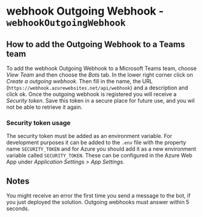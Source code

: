 # webhook Outgoing Webhook - `webhookOutgoingWebhook`

## How to add the Outgoing Webhook to a Teams team

To add the webhook Outgoing Webhook to a Microsoft Teams team, choose *View Team* and then choose the *Bots* tab. In the lower right corner click on *Create a outgoing webhook*. Then fill in the name, the URL (`https://webhook.azurewebsites.net/api/webhook`) and a description and click ok. Once the outgoing webhook is registered you will receive a _Security token_. Save this token in a secure place for future use, and you wil not be able to retrieve it again. 

### Security token usage

The security token must be added as an environment variable. For development purposes it can be added to the `.env` file with the property name `SECURITY_TOKEN` and for Azure you should add it as a new environment variable called `SECURITY_TOKEN`. These can be configured in the Azure Web App under *Application Settings > App Settings*.

## Notes

You might receive an error the first time you send a message to the bot, if you just deployed the solution. Outgoing webhooks must answer within 5 seconds.
